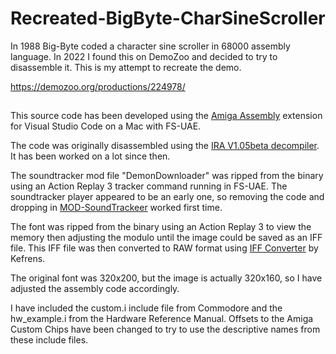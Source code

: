 # Recreated-BigByte-CharSineScroller

In 1988 Big-Byte coded a character sine scroller in 68000 assembly language. In 2022 I found this on DemoZoo and decided to try to disassemble it. This is my attempt to recreate the demo.

https://demozoo.org/productions/224978/

## 

This source code has been developed using the [Amiga Assembly](https://github.com/prb28/vscode-amiga-assembly) extension for Visual Studio Code on a Mac with FS-UAE.

The code was originally disassembled using the [IRA V1.05beta decompiler](http://aminet.net/package/dev/asm/ira105_src). It has been worked on a lot since then.

The soundtracker mod file "DemonDownloader" was ripped from the binary using an Action Replay 3 tracker command running in FS-UAE. The soundtracker player appeared to be an early one, so removing the code and dropping in [MOD-SoundTrackeer](http://old.exotica.org.uk/source/replays/MOD-SoundTracker/) worked first time.

The font was ripped from the binary using an Action Replay 3 to view the memory then adjusting the modulo until the image could be saved as an IFF file. This IFF file was then converted to RAW format using [IFF Converter](http://janeway.exotica.org.uk/release.php?id=19257) by Kefrens.

The original font was 320x200, but the image is actually 320x160, so I have adjusted the assembly code accordingly.

I have included the custom.i include file from Commodore and the hw_example.i from the Hardware Reference Manual. Offsets to the Amiga Custom Chips have been changed to try to use the descriptive names from these include files.